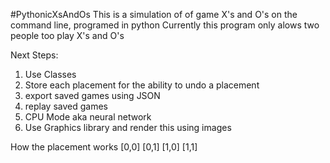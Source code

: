 #PythonicXsAndOs
This is a simulation of of game X's and O's on the command line, programed in python
Currently this program only alows two people too play X's and O's

Next Steps:
1. Use Classes
3. Store each placement for the ability to undo a placement
4. export saved games using JSON
5. replay saved games
6. CPU Mode aka neural network
7. Use Graphics library and render this using images

How the placement works
[0,0] [0,1]
[1,0] [1,1]
